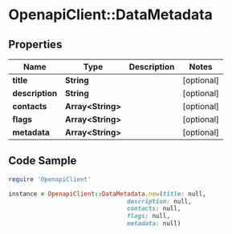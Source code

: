 # OpenapiClient::DataMetadata

## Properties

Name | Type | Description | Notes
------------ | ------------- | ------------- | -------------
**title** | **String** |  | [optional] 
**description** | **String** |  | [optional] 
**contacts** | **Array&lt;String&gt;** |  | [optional] 
**flags** | **Array&lt;String&gt;** |  | [optional] 
**metadata** | **Array&lt;String&gt;** |  | [optional] 

## Code Sample

```ruby
require 'OpenapiClient'

instance = OpenapiClient::DataMetadata.new(title: null,
                                 description: null,
                                 contacts: null,
                                 flags: null,
                                 metadata: null)
```


